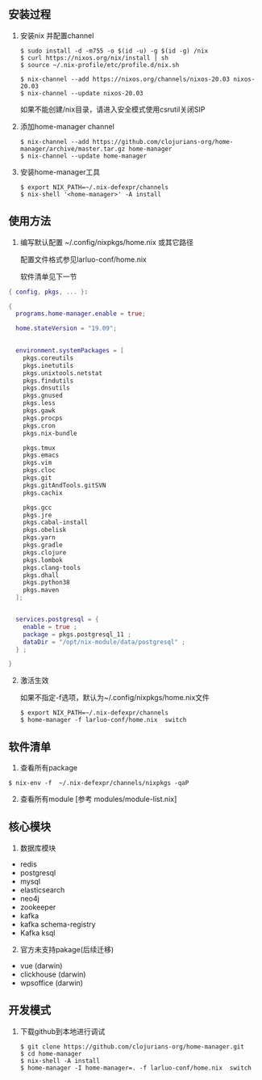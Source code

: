 安装过程
------------


1.  安装nix 并配置channel

    
    ```console
    $ sudo install -d -m755 -o $(id -u) -g $(id -g) /nix
    $ curl https://nixos.org/nix/install | sh
    $ source ~/.nix-profile/etc/profile.d/nix.sh

    $ nix-channel --add https://nixos.org/channels/nixos-20.03 nixos-20.03
    $ nix-channel --update nixos-20.03

    ```
    如果不能创建/nix目录，请进入安全模式使用csrutil关闭SIP


2.  添加home-manager channel

    ```console
    $ nix-channel --add https://github.com/clojurians-org/home-manager/archive/master.tar.gz home-manager
    $ nix-channel --update home-manager
    ```


3.  安装home-manager工具

    ```console
    $ export NIX_PATH=~/.nix-defexpr/channels
    $ nix-shell '<home-manager>' -A install
    ```


使用方法
-------
 
1.  编写默认配置 ~/.config/nixpkgs/home.nix 或其它路径

    配置文件格式参见larluo-conf/home.nix

    软件清单见下一节

```nix
{ config, pkgs, ... }:

{
  programs.home-manager.enable = true;

  home.stateVersion = "19.09";

  
  environment.systemPackages = [
    pkgs.coreutils
    pkgs.inetutils
    pkgs.unixtools.netstat
    pkgs.findutils
    pkgs.dnsutils
    pkgs.gnused
    pkgs.less
    pkgs.gawk
    pkgs.procps
    pkgs.cron
    pkgs.nix-bundle

    pkgs.tmux
    pkgs.emacs
    pkgs.vim
    pkgs.cloc
    pkgs.git
    pkgs.gitAndTools.gitSVN
    pkgs.cachix

    pkgs.gcc
    pkgs.jre
    pkgs.cabal-install
    pkgs.obelisk
    pkgs.yarn
    pkgs.gradle
    pkgs.clojure
    pkgs.lombok
    pkgs.clang-tools
    pkgs.dhall
    pkgs.python38
    pkgs.maven
  ];


  services.postgresql = { 
    enable = true ; 
    package = pkgs.postgresql_11 ;
    dataDir = "/opt/nix-module/data/postgresql" ;
  } ;

}

```


2.  激活生效

    如果不指定-f选项，默认为~/.config/nixpkgs/home.nix文件
    ```console
    $ export NIX_PATH=~/.nix-defexpr/channels
    $ home-manager -f larluo-conf/home.nix  switch
    ```
    
软件清单
----------

1. 查看所有package
```console
$ nix-env -f  ~/.nix-defexpr/channels/nixpkgs -qaP
```

2. 查看所有module [参考 modules/module-list.nix]

核心模块
----------

1. 数据库模块
- redis
- postgresql
- mysql
- elasticsearch
- neo4j
- zookeeper
- kafka
- kafka schema-registry
- Kafka ksql

2. 官方未支持pakage(后续迁移)
- vue (darwin)
- clickhouse (darwin)
- wpsoffice (darwin)

开发模式
--------

1. 下载github到本地进行调试
    ```console
    $ git clone https://github.com/clojurians-org/home-manager.git
    $ cd home-manager
    $ nix-shell -A install
    $ home-manager -I home-manager=. -f larluo-conf/home.nix  switch
    ```
